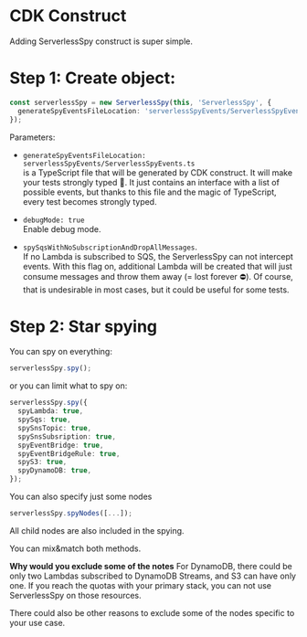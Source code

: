 # CDK Construct

Adding ServerlessSpy construct is super simple.

# Step 1: Create object:
```typescript
const serverlessSpy = new ServerlessSpy(this, 'ServerlessSpy', {
  generateSpyEventsFileLocation: 'serverlessSpyEvents/ServerlessSpyEvents.ts'              
});
```

Parameters:
 - `generateSpyEventsFileLocation: serverlessSpyEvents/ServerlessSpyEvents.ts`  
is a TypeScript file that will be generated by CDK construct. It will make your tests strongly typed 💪. It just contains an interface with a list of possible events, but thanks to this file and the magic of TypeScript, every test becomes strongly typed.

 - `debugMode: true`  
Enable debug mode.

 - `spySqsWithNoSubscriptionAndDropAllMessages`.   
If no Lambda is subscribed to SQS, the ServerlessSpy can not intercept events. With this flag on, additional Lambda will be created that will just consume messages and throw them away (= lost forever ⛔). Of course, that is undesirable in most cases, but it could be useful for some tests.


# Step 2: Star spying

You can spy on everything:
```typescript
serverlessSpy.spy();
```

or you can limit what to spy on:
```typescript
serverlessSpy.spy({
  spyLambda: true,
  spySqs: true,
  spySnsTopic: true,
  spySnsSubsription: true,
  spyEventBridge: true,
  spyEventBridgeRule: true,
  spyS3: true,
  spyDynamoDB: true,
});
```

You can also specify just some nodes
```typescript
serverlessSpy.spyNodes([...]);
```
All child nodes are also included in the spying.

You can mix&match both methods.

**Why would you exclude some of the notes**
For DynamoDB, there could be only two Lambdas subscribed to DynamoDB Streams, and S3 can have only one. If you reach the quotas with your primary stack, you can not use ServerlessSpy on those resources. 

There could also be other reasons to exclude some of the nodes specific to your use case.

 
